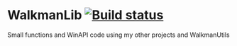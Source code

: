# WalkmanLib [![Build status](https://ci.appveyor.com/api/projects/status/omjw0a4508ua1wkw)](https://ci.appveyor.com/project/Walkman100/walkmanlib)
Small functions and WinAPI code using my other projects and WalkmanUtils
